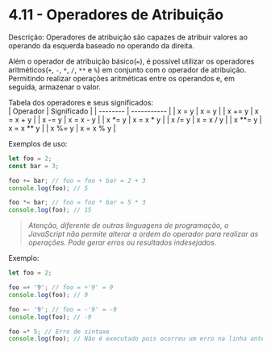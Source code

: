 # 4.11 - Operadores de Atribuição

Descrição: Operadores de atribuição são capazes de atribuir valores ao operando da esquerda baseado no operando da direita. 

Além o operador de atribuição básico(`=`), é possível utilizar os operadores aritméticos(`+`, `-`, `*`, `/`, `**` e `%`) em conjunto com o operador de atribuição. Permitindo realizar operações aritméticas entre os operandos e, em seguida, armazenar o valor.

Tabela dos operadores e seus significados:  
| Operador | Significado |
| -------- | ----------- |
| x = y | x = y |
| x += y | x = x + y |
| x -= y | x = x - y |
| x *= y | x = x * y |
| x /= y | x = x / y |
| x **= y | x = x ** y |
| x %= y | x = x % y |

Exemplos de uso:
```javascript
let foo = 2;
const bar = 3;

foo += bar; // foo = foo + bar = 2 + 3
console.log(foo); // 5

foo *= bar; // foo = foo * bar = 5 * 3
console.log(foo); // 15
```

> *Atenção, diferente de outras linguagens de programação, o JavaScript não permite alterar a ordem do operador para realizar as operações. Pode gerar erros ou resultados indesejados.*

Exemplo:

```javascript
let foo = 2;

foo =+ '9'; // foo = +'9' = 9
console.log(foo); // 9

foo =- '9'; // foo = -'9' = -9
console.log(foo); // -9

foo =* 5; // Erro de sintaxe
console.log(foo); // Não é executado pois ocorreu um erro na linha anterior
```
